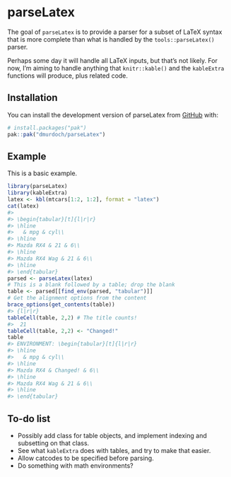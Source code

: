 
<!-- README.md is generated from README.Rmd. Please edit that file -->

# parseLatex

<!-- badges: start -->
<!-- badges: end -->

The goal of `parseLatex` is to provide a parser for a subset of LaTeX
syntax that is more complete than what is handled by the
`tools::parseLatex()` parser.

Perhaps some day it will handle all LaTeX inputs, but that’s not likely.
For now, I’m aiming to handle anything that `knitr::kable()` and the
`kableExtra` functions will produce, plus related code.

## Installation

You can install the development version of parseLatex from
[GitHub](https://github.com/) with:

``` r
# install.packages("pak")
pak::pak("dmurdoch/parseLatex")
```

## Example

This is a basic example.

``` r
library(parseLatex)
library(kableExtra)
latex <- kbl(mtcars[1:2, 1:2], format = "latex")
cat(latex)
#> 
#> \begin{tabular}[t]{l|r|r}
#> \hline
#>   & mpg & cyl\\
#> \hline
#> Mazda RX4 & 21 & 6\\
#> \hline
#> Mazda RX4 Wag & 21 & 6\\
#> \hline
#> \end{tabular}
parsed <- parseLatex(latex)
# This is a blank followed by a table; drop the blank
table <- parsed[[find_env(parsed, "tabular")]]
# Get the alignment options from the content
brace_options(get_contents(table))
#> {l|r|r}
tableCell(table, 2,2) # The title counts!
#>  21
tableCell(table, 2,2) <- "Changed!"
table
#> ENVIRONMENT: \begin{tabular}[t]{l|r|r}
#> \hline
#>   & mpg & cyl\\
#> \hline
#> Mazda RX4 & Changed! & 6\\
#> \hline
#> Mazda RX4 Wag & 21 & 6\\
#> \hline
#> \end{tabular}
```

## To-do list

- Possibly add class for table objects, and implement indexing and
  subsetting on that class.
- See what `kableExtra` does with tables, and try to make that easier.
- Allow catcodes to be specified before parsing.
- Do something with math environments?
